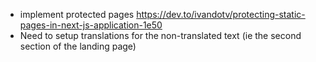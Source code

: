 - implement protected pages https://dev.to/ivandotv/protecting-static-pages-in-next-js-application-1e50
- Need to setup translations for the non-translated text (ie the second section of the landing page)
